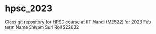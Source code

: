 # hpsc_2023
Class git repository for HPSC course at IIT Mandi (ME522) for 2023 Feb term
Name Shivam Suri
Roll S22032
